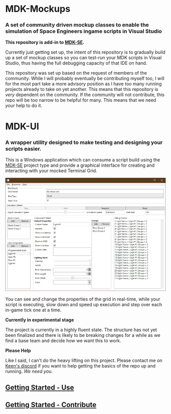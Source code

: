 # MDK-Mockups
### A set of community driven mockup classes to enable the simulation of Space Engineers ingame scripts in Visual Studio

**This repository is add-in to [MDK-SE](https://github.com/malware-dev/MDK-SE).**

Currently just getting set up, the intent of this repository is to gradually build up a set of mockup classes so you can test-run your MDK scripts in Visual Studio, thus having the full debugging capacity of that IDE on hand.

This repository was set up based on the request of members of the community. While I will probably eventually be contributing myself too, I will for the most part take a more advisory position as I have too many running projects already to take on yet another. This means that this repository is _very_ dependent on the community. If the community will not contribute, this repo will be too narrow to be helpful for many. This means that we need _your_ help to do it.

# MDK-UI
### A wrapper utility designed to make testing and designing your scripts easier.

This is a Windows application which can consume a script build using the [MDK-SE](https://github.com/malware-dev/MDK-SE) project type and provide a graphical interface for creating and interacting with your mocked Terminal Grid.

![MDK UI](Docs/Assets/mdk-ui.jpg)

You can see and change the properties of the grid in real-time, while your script is executing, slow down and speed up execution and step over each in-game tick one at a time.

**Currently in experimental stage**

The project is currently in a highly fluent state. The structure has not yet been finalized and there is likely to be breaking changes for a while as we find a base team and decide how we want this to work.

**Please Help**

Like I said, I can't do the heavy lifting on this project. Please contact me on [Keen's discord](https://discord.gg/0hIE7GirODUqhfIg) if you want to help getting the basics of the repo up and running. _We need you_.

## [Getting Started - Use](Docs/Getting-Started-Use.md)

## [Getting Started - Contribute](Docs/Getting-Started-Contribute.md)

